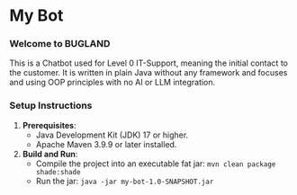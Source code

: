 # My Bot
### Welcome to BUGLAND 
This is a Chatbot used for Level 0 IT-Support, meaning the initial contact to the customer.
It is written in plain Java without any framework and focuses and using OOP principles with no AI or LLM integration.

### Setup Instructions
1. **Prerequisites**:
    - Java Development Kit (JDK) 17 or higher.
    - Apache Maven 3.9.9 or later installed.
2. **Build and Run**:
    - Compile the project into an executable fat jar: `mvn clean package shade:shade`
    - Run the jar: `java -jar my-bot-1.0-SNAPSHOT.jar`